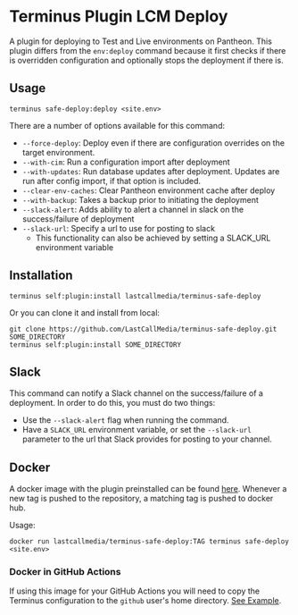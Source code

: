 # Terminus Plugin LCM Deploy

A plugin for deploying to Test and Live environments on Pantheon. This plugin differs from the `env:deploy` command because it first checks if there is overridden configuration and optionally stops the deployment if there is.

## Usage

```
terminus safe-deploy:deploy <site.env>
```

There are a number of options available for this command:
- `--force-deploy`: Deploy even if there are configuration overrides on the target environment.
- `--with-cim`: Run a configuration import after deployment
- `--with-updates`: Run database updates after deployment. Updates are run after config import, if that option is included.
- `--clear-env-caches`: Clear Pantheon environment cache after deploy
- `--with-backup`: Takes a backup prior to initiating the deployment
- `--slack-alert`: Adds ability to alert a channel in slack on the success/failure of deployment
- `--slack-url`: Specify a url to use for posting to slack
    - This functionality can also be achieved by setting a SLACK_URL environment variable

## Installation
```
terminus self:plugin:install lastcallmedia/terminus-safe-deploy
```
Or you can clone it and install from local:

```
git clone https://github.com/LastCallMedia/terminus-safe-deploy.git SOME_DIRECTORY
terminus self:plugin:install SOME_DIRECTORY
```

## Slack
This command can notify a Slack channel on the success/failure of a deployment. In order to do this, you must do two things:
- Use the `--slack-alert` flag when running the command.
- Have a `SLACK_URL` environment variable, or set the `--slack-url` parameter to the url that Slack provides for posting to your channel.

## Docker
A docker image with the plugin preinstalled can be found [here](https://hub.docker.com/repository/docker/lastcallmedia/terminus-safe-deploy/general). Whenever a new tag is pushed to the repository, a
matching tag is pushed to docker hub.

Usage:
```
docker run lastcallmedia/terminus-safe-deploy:TAG terminus safe-deploy <site.env>
```

### Docker in GitHub Actions
If using this image for your GitHub Actions you will need to copy the Terminus configuration to the `github` user's home directory. [See Example](https://github.com/LastCallMedia/github-actions/blob/1.0.0/.github/workflows/terminus-safe-deploy.yml#L79-L81).

